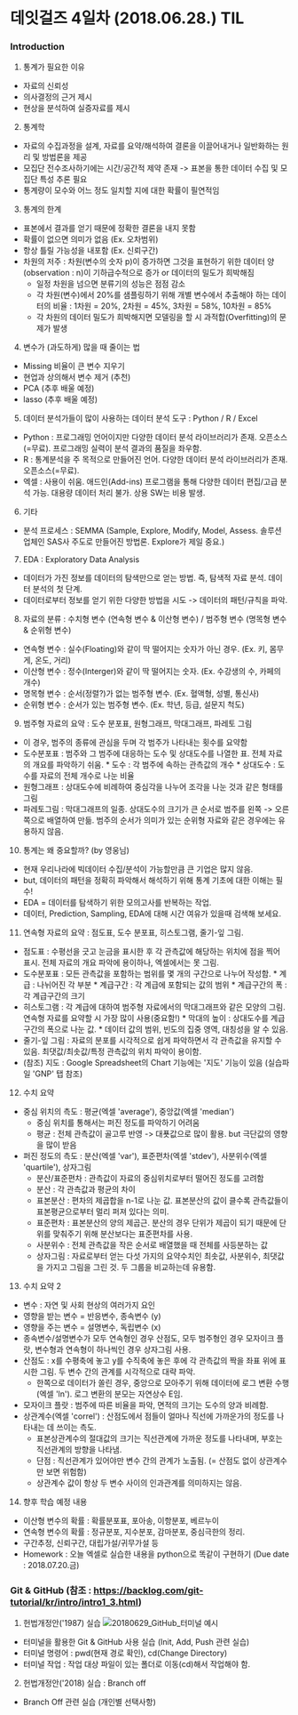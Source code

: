 # 데잇걸즈 4일차 (2018.06.28.) TIL


### Introduction
1. 통계가 필요한 이유
- 자료의 신뢰성
- 의사결정의 근거 제시
- 현상을 분석하여 실증자료를 제시

2. 통계학
- 자료의 수집과정을 설계, 자료를 요약/해석하여 결론을 이끌어내거나 일반화하는 원리 및 방법론을 제공
- 모집단 전수조사하기에는 시간/공간적 제약 존재 -> 표본을 통한 데이터 수집 및 모집단 특성 추론 필요
- 통계량이 모수와 어느 정도 일치할 지에 대한 확률이 필연적임

3. 통계의 한계
- 표본에서 결과를 얻기 때문에 정확한 결론을 내지 못함
- 확률이 없으면 의미가 없음 (Ex. 오차범위)
- 항상 틀릴 가능성을 내포함 (Ex. 신뢰구간)
- 차원의 저주 : 차원(변수의 숫자 p)이 증가하면 그것을 표현하기 위한 데이터 양(observation : n)이 기하급수적으로 증가 or 데이터의 밀도가 희박해짐
    * 일정 차원을 넘으면 분류기의 성능은 점점 감소
    * 각 차원(변수)에서 20%를 샘플링하기 위해 개별 변수에서 추출해야 하는 데이터의 비율 : 1차원 = 20%, 2차원 = 45%, 3차원 = 58%, 10차원 = 85%
    * 각 차원의 데이터 밀도가 희박해지면 모델링을 할 시 과적합(Overfitting)의 문제가 발생

4. 변수가 (과도하게) 많을 때 줄이는 법
- Missing 비율이 큰 변수 지우기
- 현업과 상의해서 변수 제거 (추천)
- PCA (추후 배울 예정)
- lasso (추후 배울 예정)

5. 데이터 분석가들이 많이 사용하는 데이터 분석 도구 : Python / R / Excel
- Python : 프로그래밍 언어이지만 다양한 데이터 분석 라이브러리가 존재. 오픈소스(=무료). 프로그래밍 실력이 분석 결과의 품질을 좌우함.
- R : 통계분석을 주 목적으로 만들어진 언어. 다양한 데이터 분석 라이브러리가 존재. 오픈소스(=무료).
- 엑셀 : 사용이 쉬움. 애드인(Add-ins) 프로그램을 통해 다양한 데이터 편집/고급 분석 가능. 대용량 데이터 처리 불가. 상용 SW는 비용 발생.

6. 기타
- 분석 프로세스 : SEMMA (Sample, Explore, Modify, Model, Assess. 솔루션 업체인 SAS사 주도로 만들어진 방법론. Explore가 제일 중요.)

7. EDA : Exploratory Data Analysis
- 데이터가 가진 정보를 데이터의 탐색만으로 얻는 방법. 즉, 탐색적 자료 분석. 데이터 분석의 첫 단계.
- 데이터로부터 정보를 얻기 위한 다양한 방법을 시도 -> 데이터의 패턴/규칙을 파악.

8. 자료의 분류 : 수치형 변수 (연속형 변수 & 이산형 변수) / 범주형 변수 (명목형 변수 & 순위형 변수)
- 연속형 변수 : 실수(Floating)와 같이 딱 떨어지는 숫자가 아닌 경우. (Ex. 키, 몸무게, 온도, 거리)
- 이산형 변수 : 정수(Interger)와 같이 딱 떨어지는 숫자. (Ex. 수강생의 수, 카페의 개수)
- 명목형 변수 : 순서(정렬?)가 없는 범주형 변수. (Ex. 혈액형, 성별, 통신사)
- 순위형 변수 : 순서가 있는 범주형 변수. (Ex. 학년, 등급, 설문지 척도)

9. 범주형 자료의 요약 : 도수 분포표, 원형그래프, 막대그래프, 파레토 그림
- 이 경우, 범주의 종류에 관심을 두며 각 범주가 나타내는 횟수를 요약함
- 도수분포표 : 범주와 그 범주에 대응하는 도수 및 상대도수를 나열한 표. 전체 자료의 개요를 파악하기 쉬움.
      * 도수 : 각 범주에 속하는 관측값의 개수
      * 상대도수 : 도수를 자료의 전체 개수로 나눈 비율
- 원형그래프 : 상대도수에 비례하여 중심각을 나누어 조각을 나눈 것과 같은 형태를 그림
- 파레토그림 : 막대그래프의 일종. 상대도수의 크기가 큰 순서로 범주를 왼쪽 -> 오른쪽으로 배열하여 만듦.
              범주의 순서가 의미가 있는 순위형 자료와 같은 경우에는 유용하지 않음.

10. 통계는 왜 중요할까? (by 영웅님)
- 현재 우리나라에 빅데이터 수집/분석이 가능할만큼 큰 기업은 많지 않음.
- but, 데이터의 패턴을 정확히 파악해서 해석하기 위해 통계 기초에 대한 이해는 필수!
- EDA = 데이터를 탐색하기 위한 모의고사를 반복하는 작업.
- 데이터, Prediction, Sampling, EDA에 대해 시간 여유가 있을때 검색해 보세요.

11. 연속형 자료의 요약 : 점도표, 도수 분포표, 히스토그램, 줄기-잎 그림.
- 점도표 : 수평선을 긋고 눈금을 표시한 후 각 관측값에 해당하는 위치에 점을 찍어 표시. 전체 자료의 개요 파악에 용이하나, 엑셀에서는 못 그림.
- 도수분포표 : 모든 관측값을 포함하는 범위를 몇 개의 구간으로 나누어 작성함.
      * 계급 : 나뉘어진 각 부분
      * 계급구간 : 각 계급에 포함되는 값의 범위
      * 계급구간의 폭 : 각 계급구간의 크기
- 히스토그램 : 각 계급에 대하여 범주형 자료에서의 막대그래프와 같은 모양의 그림. 연속형 자료를 요약할 시 가장 많이 사용(중요함!)
      * 막대의 높이 : 상대도수를 계급구간의 폭으로 나눈 값.
      * 데이터 값의 범위, 빈도의 집중 영역, 대칭성을 알 수 있음.
- 줄기-잎 그림 : 자료의 분포를 시각적으로 쉽게 파악하면서 각 관측값을 유지할 수 있음. 최댓값/최솟값/특정 관측값의 위치 파악이 용이함.
- (참조) 지도 : Google Spreadsheet의 Chart 기능에는 '지도' 기능이 있음 (실습파일 'GNP' 탭 참조)

12. 수치 요약
- 중심 위치의 측도 : 평균(엑셀 'average'), 중앙값(엑셀 'median')
    * 중심 위치를 통해서는 퍼진 정도를 파악하기 어려움
    * 평균 : 전체 관측값이 골고루 반영 -> 대푯값으로 많이 활용. but 극단값의 영향을 많이 받음
- 퍼진 정도의 측도 : 분산(엑셀 'var'), 표준편차(엑셀 'stdev'), 사분위수(엑셀 'quartile'), 상자그림
    * 분산/표준편차 : 관측값이 자료의 중심위치로부터 떨어진 정도를 고려함
    * 분산 : 각 관측값과 평균의 차이
    * 표본분산 : 편차의 제곱합을 n-1로 나눈 값. 표본분산의 값이 클수록 관측값들이 표본평균으로부터 멀리 퍼져 있다는 의미.
    * 표준편차 : 표본분산의 양의 제곱근. 분산의 경우 단위가 제곱이 되기 때문에 단위를 맞춰주기 위해 분산보다는 표준편차를 사용.
    * 사분위수 : 전체 관측값을 작은 순서로 배열했을 때 전체를 사등분하는 값
    * 상자그림 : 자료로부터 얻는 다섯 가지의 요약수치인 최솟값, 사분위수, 최댓값을 가지고 그림을 그린 것. 두 그룹을 비교하는데 유용함.

13. 수치 요약 2
- 변수 : 자연 및 사회 현상의 여러가지 요인
- 영향을 받는 변수 = 반응변수, 종속변수 (y)
- 영향을 주는 변수 = 설명변수, 독립변수 (x)
- 종속변수/설명변수가 모두 연속형인 경우 산점도, 모두 범주형인 경우 모자이크 플랏, 변수형과 연속형이 하나씩인 경우 상자그림 사용.
- 산점도 : x를 수평축에 놓고 y를 수직축에 놓은 후에 각 관측값의 짝을 좌표 위에 표시한 그림. 두 변수 간의 관계를 시각적으로 대략 파악.
    * 한쪽으로 데이터가 쏠린 경우, 중앙으로 모아주기 위해 데이터에 로그 변환 수행(엑셀 'ln'). 로그 변환의 분모는 자연상수 E임.
- 모자이크 플랏 : 범주에 따른 비율을 파악, 면적의 크기는 도수의 양과 비례함.
- 상관계수(엑셀 'correl') : 산점도에서 점들이 얼마나 직선에 가까운가의 정도를 나타내는 데 쓰이는 측도.
    * 표본상관계수의 절대값의 크기는 직선관계에 가까운 정도를 나타내며, 부호는 직선관계의 방향을 나타냄.
    * 단점 : 직선관계가 있어야만 변수 간의 관계가 노출됨. (= 산점도 없이 상관계수만 보면 위험함)
    * 상관계수 값이 항상 두 변수 사이의 인과관계를 의미하지는 않음.

14. 향후 학습 예정 내용
- 이산형 변수의 확률 : 확률분포표, 포아송, 이항분포, 베르누이
- 연속형 변수의 확률 : 정규분포, 지수분포, 감마분포, 중심극한의 정리.
- 구간추정, 신뢰구간, 대립가설/귀무가설 등
- Homework : 오늘 엑셀로 실습한 내용을 python으로 똑같이 구현하기 (Due date : 2018.07.20.금)


### Git & GitHub (참조 : https://backlog.com/git-tutorial/kr/intro/intro1_3.html)

1. 헌법개정안('1987) 실습
![20180629_GitHub_터미널 예시](https://github.com/YoungestSalon/TIL/blob/master/TIL_20180629_GitHub.JPG?raw=true)
- 터미널을 활용한 Git & GitHub 사용 실습 (Init, Add, Push 관련 실습)
- 터미널 명령어 : pwd(현재 경로 확인), cd(Change Directory)
- 터미널 작업 : 작업 대상 파일이 있는 폴더로 이동(cd)해서 작업해야 함.

2. 헌법개정안('2018) 실습 : Branch off
- Branch Off 관련 실습 (개인별 선택사항)
